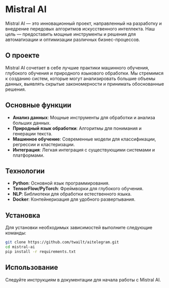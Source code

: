 # Mistral AI

Mistral AI — это инновационный проект, направленный на разработку и внедрение передовых алгоритмов искусственного интеллекта. Наш цель — предоставить мощные инструменты и решения для автоматизации и оптимизации различных бизнес-процессов.

## О проекте

Mistral AI сочетает в себе лучшие практики машинного обучения, глубокого обучения и природного языкового обработки. Мы стремимся к созданию систем, которые могут анализировать большие объемы данных, выявлять скрытые закономерности и принимать обоснованные решения.

## Основные функции

- **Анализ данных**: Мощные инструменты для обработки и анализа больших данных.
- **Природный язык обработки**: Алгоритмы для понимания и генерации текста.
- **Машинное обучение**: Современные модели для классификации, регрессии и кластеризации.
- **Интеграция**: Легкая интеграция с существующими системами и платформами.

## Технологии

- **Python**: Основной язык программирования.
- **TensorFlow/PyTorch**: Фреймворки для глубокого обучения.
- **NLP**: Библиотеки для обработки естественного языка.
- **Docker**: Контейнеризация для удобного развертывания.

## Установка

Для установки необходимых зависимостей выполните следующие команды:

```bash
git clone https://github.com/twailt/aitelegram.git
cd mistral-ai
pip install -r requirements.txt
```

## Использование

Следуйте инструкциям в документации для начала работы с Mistral AI.
